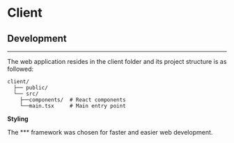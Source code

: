 # Client

## Development

---

The web application resides in the client folder and its project structure is as followed:

    client/
      ├── public/
      └── src/
        ├──components/  # React components
        └──main.tsx     # Main entry point


**Styling**

The \*\*\* framework was chosen for faster and easier web development.
